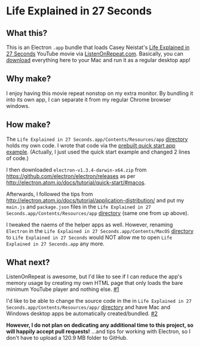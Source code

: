 # Life Explained in 27 Seconds

## What this?

This is an Electron `.app` bundle that loads Casey Neistat's [Life Explained in 27 Seconds](https://www.youtube.com/watch?v=L9VBpbnXhWk) YouTube movie via [ListenOnRepeat.com](http://listenonrepeat.com/watch/?v=L9VBpbnXhWk#Life_Explained_in_27_Seconds). Basically, you can [download](https://github.com/therobinkim/life-in-27-seconds/archive/master.zip) everything here to your Mac and run it as a regular desktop app!

## Why make?

I enjoy having this movie repeat nonstop on my extra monitor. By bundling it into its own app, I can separate it from my regular Chrome browser windows.

## How make?

The `Life Explained in 27 Seconds.app/Contents/Resources/app` [directory](./Life%20Explained%20in%2027%20Seconds.app/Contents/Resources/app) holds my own code. I wrote that code via the [prebuilt quick start app example](http://electron.atom.io/docs/tutorial/quick-start/#try-this-example). (Actually, I just used the quick start example and changed 2 lines of code.)

I then downloaded `electron-v1.3.4-darwin-x64.zip` from https://github.com/electron/electron/releases as per http://electron.atom.io/docs/tutorial/quick-start/#macos.

Afterwards, I followed the tips from http://electron.atom.io/docs/tutorial/application-distribution/ and put my `main.js` and `package.json` files in the `Life Explained in 27 Seconds.app/Contents/Resources/app` [directory](./Life%20Explained%20in%2027%20Seconds.app/Contents/Resources/app) (same one from up above).

I tweaked the naems of the helper apps as well. However, renaming `Electron` in the `Life Explained in 27 Seconds.app/Contents/MacOS` [directory](./Life%20Explained%20in%2027%20Seconds.app/Contents/MacOS) to `Life Explained in 27 Seconds` would NOT allow me to open `Life Explained in 27 Seconds.app` any more.

## What next?

ListenOnRepeat is awesome, but I'd like to see if I can reduce the app's memory usage by creating my own HTML page that only loads the bare minimum YouTube player and nothing else. [#1](https://github.com/therobinkim/life-in-27-seconds/issues/1)

I'd like to be able to change the source code in the in `Life Explained in 27 Seconds.app/Contents/Resources/app/` [directory](https://github.com/therobinkim/life-in-27-seconds/tree/master/Life%20Explained%20in%2027%20Seconds.app/Contents/Resources/app) and have Mac and Windows desktop apps be automatically created/bundled. [#2](https://github.com/therobinkim/life-in-27-seconds/issues/2)

**However, I do not plan on dedicating any additional time to this project, so will happily accept pull requests!** ...and tips for working with Electron, so I don't have to upload a 120.9 MB folder to GitHub.
